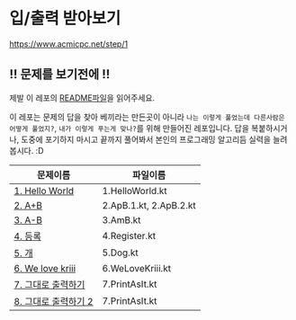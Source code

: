 # 입/출력 받아보기

https://www.acmicpc.net/step/1

## :bangbang: 문제를 보기전에 :bangbang:
제발 이 레포의 [README파일](https://github.com/opnay/KotlinAlgorithm/blob/master/README.md)을 읽어주세요.

이 레포는 문제의 답을 찾아 베끼라는 만든곳이 아니라 `나는 이렇게 풀었는데 다른사람은 어떻게 풀었지?`, `내가 이렇게 푸는게 맞나?`를 위해 만들어진 레포입니다.
답을 복붙하시거나, 도중에 포기하지 마시고 끝까지 풀어봐서 본인의 프로그래밍 알고리듬 실력을 늘려봅시다. :D

| 문제이름                                                      | 파일이름                   |
| --------------------------------------------------------- | ---------------------- |
| [1. Hello World](https://www.acmicpc.net/problem/2557)    | 1.HelloWorld.kt        |
| [2. A+B](https://www.acmicpc.net/problem/1000)            | 2.ApB.1.kt, 2.ApB.2.kt |
| [3. A-B](https://www.acmicpc.net/problem/1001)            | 3.AmB.kt               |
| [4. 등록](https://www.acmicpc.net/problem/7287)             | 4.Register.kt          |
| [5. 개](https://www.acmicpc.net/problem/10172)             | 5.Dog.kt               |
| [6. We love kriii](https://www.acmicpc.net/problem/10718) | 6.WeLoveKriii.kt       |
| [7. 그대로 출력하기](https://www.acmicpc.net/problem/11718)      | 7.PrintAsIt.kt         |
| [8. 그대로 출력하기 2](https://www.acmicpc.net/problem/11719)    | 7.PrintAsIt.kt         |

